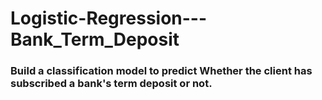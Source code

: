 # Logistic-Regression---Bank_Term_Deposit

### Build a classification model to predict Whether the client has subscribed a bank's term deposit or not.

